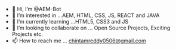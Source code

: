 - 👋 Hi, I’m @AEM-Bot
- 👀 I’m interested in ...AEM, HTML, CSS, JS, REACT and JAVA
- 🌱 I’m currently learning ...HTML5, CSS3 and JS
- 💞️ I’m looking to collaborate on ... Open Source Projects, Exciting Projects etc.
- 📫 How to reach me ... chintamreddy0506@gmail.com

<!---
AEM-Bot/AEM-Bot is a ✨ special ✨ repository because its `README.md` (this file) appears on your GitHub profile.
You can click the Preview link to take a look at your changes.
--->
